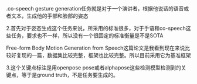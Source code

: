 .co-speech gesture generation任务就是对于一个演讲者，根据他说话的语音或者文本，生成他的手部和脸部的姿态



2.首先对于姿态生成这个任务来说，所采用的标准很多，对于手语和co-speech这些任务，要求也不一样，所以没有一个很固定的标准衡量是不是SOTA

Free-form Body Motion Generation from Speech这篇论文是我看到现在来说比较好复现的一篇，数据集比较完整，框架也比较完整。所以目前采用它为基准框架



3.这个关键点标注是用openpose pose或者alphapose这些检测模型检测到的关键点，等于是ground truth，不是任务要生成的。